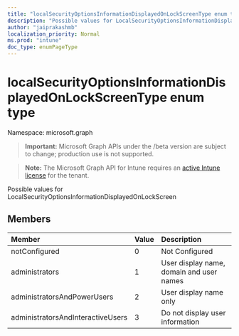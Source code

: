 ```yaml
---
title: "localSecurityOptionsInformationDisplayedOnLockScreenType enum type"
description: "Possible values for LocalSecurityOptionsInformationDisplayedOnLockScreen"
author: "jaiprakashmb"
localization_priority: Normal
ms.prod: "intune"
doc_type: enumPageType
---
```


# localSecurityOptionsInformationDisplayedOnLockScreenType enum type

Namespace: microsoft.graph

> **Important:** Microsoft Graph APIs under the /beta version are subject to change; production use is not supported.

> **Note:** The Microsoft Graph API for Intune requires an [active Intune license](https://go.microsoft.com/fwlink/?linkid=839381) for the tenant.

Possible values for LocalSecurityOptionsInformationDisplayedOnLockScreen

## Members
|Member|Value|Description|
|:---|:---|:---|
|notConfigured|0|Not Configured|
|administrators|1|User display name, domain and user names|
|administratorsAndPowerUsers|2|User display name only|
|administratorsAndInteractiveUsers|3|Do not display user information|
